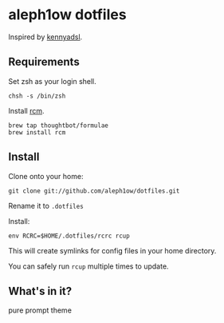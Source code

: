 aleph1ow dotfiles
===============

Inspired by [kennyadsl](https://github.com/kennyadsl/dotfiles).

Requirements
------------

Set zsh as your login shell.

    chsh -s /bin/zsh

Install [rcm](https://github.com/mike-burns/rcm).

    brew tap thoughtbot/formulae
    brew install rcm

Install
-------

Clone onto your home:

    git clone git://github.com/aleph1ow/dotfiles.git

Rename it to `.dotfiles`

Install:

    env RCRC=$HOME/.dotfiles/rcrc rcup

This will create symlinks for config files in your home directory.

You can safely run `rcup` multiple times to update.

What's in it?
-------------

pure prompt theme
